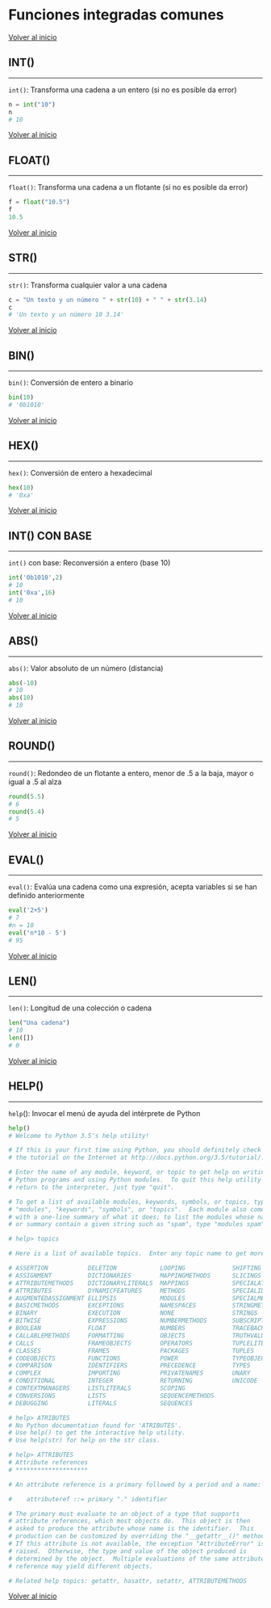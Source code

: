 # Funciones integradas comunes

[Volver al inicio](#-funciones-integradas-comunes)

## INT()

---------------------------------------------------------------------------

`int()`: Transforma una cadena a un entero (si no es posible da error)

```python
n = int("10")
n
# 10
```

[Volver al inicio](#-funciones-integradas-comunes)

## FLOAT()

---------------------------------------------------------------------------

`float()`: Transforma una cadena a un flotante (si no es posible da error)

```python
f = float("10.5")
f
10.5
```

[Volver al inicio](#-funciones-integradas-comunes)

## STR()

---------------------------------------------------------------------------

`str()`: Transforma cualquier valor a una cadena

```python
c = "Un texto y un número " + str(10) + " " + str(3.14)
c
# 'Un texto y un número 10 3.14'
```

[Volver al inicio](#-funciones-integradas-comunes)

## BIN()

---------------------------------------------------------------------------

`bin()`: Conversión de entero a binario

```python
bin(10)
# '0b1010'
```

[Volver al inicio](#-funciones-integradas-comunes)

## HEX()

---------------------------------------------------------------------------

`hex()`: Conversión de entero a hexadecimal

```python
hex(10)
# '0xa'
```

[Volver al inicio](#-funciones-integradas-comunes)

## INT() CON BASE

---------------------------------------------------------------------------

`int()` con base: Reconversión a entero (base 10)

```python
int('0b1010',2)
# 10
int('0xa',16)
# 10
```

[Volver al inicio](#-funciones-integradas-comunes)

## ABS()

---------------------------------------------------------------------------

`abs()`: Valor absoluto de un número (distancia)

```python
abs(-10)
# 10
abs(10)
# 10
```

[Volver al inicio](#-funciones-integradas-comunes)

## ROUND()

---------------------------------------------------------------------------

`round()`: Redondeo de un flotante a entero, menor de .5 a la baja, mayor o igual a .5 al alza

```python
round(5.5)
# 6
round(5.4)
# 5
```

[Volver al inicio](#-funciones-integradas-comunes)

## EVAL()

---------------------------------------------------------------------------

`eval()`: Evalúa una cadena como una expresión, acepta variables si se han definido anteriormente

```python
eval('2+5')
# 7
#n = 10
eval('n*10 - 5')
# 95
```

[Volver al inicio](#-funciones-integradas-comunes)

## LEN()

---------------------------------------------------------------------------

`len()`: Longitud de una colección o cadena

```python
len("Una cadena")
# 10
len([])
# 0
```

[Volver al inicio](#-funciones-integradas-comunes)

## HELP()

---------------------------------------------------------------------------

`help`(): Invocar el menú de ayuda del intérprete de Python

```python
help()
# Welcome to Python 3.5's help utility!

# If this is your first time using Python, you should definitely check out
# the tutorial on the Internet at http://docs.python.org/3.5/tutorial/.

# Enter the name of any module, keyword, or topic to get help on writing
# Python programs and using Python modules.  To quit this help utility and
# return to the interpreter, just type "quit".

# To get a list of available modules, keywords, symbols, or topics, type
# "modules", "keywords", "symbols", or "topics".  Each module also comes
# with a one-line summary of what it does; to list the modules whose name
# or summary contain a given string such as "spam", type "modules spam".

# help> topics

# Here is a list of available topics.  Enter any topic name to get more help.

# ASSERTION           DELETION            LOOPING             SHIFTING
# ASSIGNMENT          DICTIONARIES        MAPPINGMETHODS      SLICINGS
# ATTRIBUTEMETHODS    DICTIONARYLITERALS  MAPPINGS            SPECIALATTRIBUTES
# ATTRIBUTES          DYNAMICFEATURES     METHODS             SPECIALIDENTIFIERS
# AUGMENTEDASSIGNMENT ELLIPSIS            MODULES             SPECIALMETHODS
# BASICMETHODS        EXCEPTIONS          NAMESPACES          STRINGMETHODS
# BINARY              EXECUTION           NONE                STRINGS
# BITWISE             EXPRESSIONS         NUMBERMETHODS       SUBSCRIPTS
# BOOLEAN             FLOAT               NUMBERS             TRACEBACKS
# CALLABLEMETHODS     FORMATTING          OBJECTS             TRUTHVALUE
# CALLS               FRAMEOBJECTS        OPERATORS           TUPLELITERALS
# CLASSES             FRAMES              PACKAGES            TUPLES
# CODEOBJECTS         FUNCTIONS           POWER               TYPEOBJECTS
# COMPARISON          IDENTIFIERS         PRECEDENCE          TYPES
# COMPLEX             IMPORTING           PRIVATENAMES        UNARY
# CONDITIONAL         INTEGER             RETURNING           UNICODE
# CONTEXTMANAGERS     LISTLITERALS        SCOPING             
# CONVERSIONS         LISTS               SEQUENCEMETHODS     
# DEBUGGING           LITERALS            SEQUENCES           

# help> ATRIBUTES
# No Python documentation found for 'ATRIBUTES'.
# Use help() to get the interactive help utility.
# Use help(str) for help on the str class.

# help> ATTRIBUTES
# Attribute references
# ********************

# An attribute reference is a primary followed by a period and a name:

#    attributeref ::= primary "." identifier

# The primary must evaluate to an object of a type that supports
# attribute references, which most objects do.  This object is then
# asked to produce the attribute whose name is the identifier.  This
# production can be customized by overriding the "__getattr__()" method.
# If this attribute is not available, the exception "AttributeError" is
# raised.  Otherwise, the type and value of the object produced is
# determined by the object.  Multiple evaluations of the same attribute
# reference may yield different objects.

# Related help topics: getattr, hasattr, setattr, ATTRIBUTEMETHODS
```

[Volver al inicio](#-funciones-integradas-comunes)